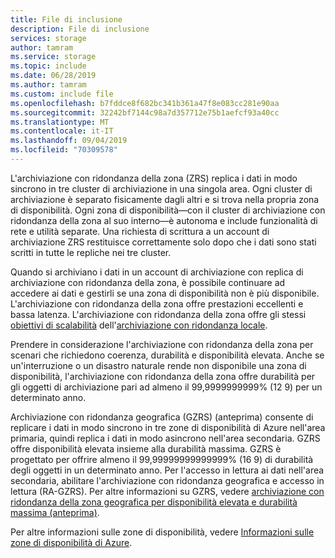 ```yaml
---
title: File di inclusione
description: File di inclusione
services: storage
author: tamram
ms.service: storage
ms.topic: include
ms.date: 06/28/2019
ms.author: tamram
ms.custom: include file
ms.openlocfilehash: b7fddce8f682bc341b361a47f8e083cc281e90aa
ms.sourcegitcommit: 32242bf7144c98a7d357712e75b1aefcf93a40cc
ms.translationtype: MT
ms.contentlocale: it-IT
ms.lasthandoff: 09/04/2019
ms.locfileid: "70309578"
---
```

L'archiviazione con ridondanza della zona (ZRS) replica i dati in modo sincrono in tre cluster di archiviazione in una singola area. Ogni cluster di archiviazione è separato fisicamente dagli altri e si trova nella propria zona di disponibilità. Ogni zona di disponibilità&mdash;con il cluster di archiviazione con ridondanza della zona al suo interno&mdash;è autonoma e include funzionalità di rete e utilità separate. Una richiesta di scrittura a un account di archiviazione ZRS restituisce correttamente solo dopo che i dati sono stati scritti in tutte le repliche nei tre cluster.

Quando si archiviano i dati in un account di archiviazione con replica di archiviazione con ridondanza della zona, è possibile continuare ad accedere ai dati e gestirli se una zona di disponibilità non è più disponibile. L'archiviazione con ridondanza della zona offre prestazioni eccellenti e bassa latenza. L'archiviazione con ridondanza della zona offre gli stessi [obiettivi di scalabilità](../articles/storage/common/storage-scalability-targets.md) dell'[archiviazione con ridondanza locale](../articles/storage/common/storage-redundancy-lrs.md).

Prendere in considerazione l'archiviazione con ridondanza della zona per scenari che richiedono coerenza, durabilità e disponibilità elevata. Anche se un'interruzione o un disastro naturale rende non disponibile una zona di disponibilità, l'archiviazione con ridondanza della zona offre durabilità per gli oggetti di archiviazione pari ad almeno il 99,9999999999% (12 9) per un determinato anno.

Archiviazione con ridondanza geografica (GZRS) (anteprima) consente di replicare i dati in modo sincrono in tre zone di disponibilità di Azure nell'area primaria, quindi replica i dati in modo asincrono nell'area secondaria. GZRS offre disponibilità elevata insieme alla durabilità massima. GZRS è progettato per offrire almeno il 99,99999999999999% (16 9) di durabilità degli oggetti in un determinato anno. Per l'accesso in lettura ai dati nell'area secondaria, abilitare l'archiviazione con ridondanza geografica e accesso in lettura (RA-GZRS). Per altre informazioni su GZRS, vedere [archiviazione con ridondanza della zona geografica per disponibilità elevata e durabilità massima (anteprima)](../articles/storage/common/storage-redundancy-gzrs.md).

Per altre informazioni sulle zone di disponibilità, vedere [Informazioni sulle zone di disponibilità di Azure](https://docs.microsoft.com/azure/availability-zones/az-overview).

